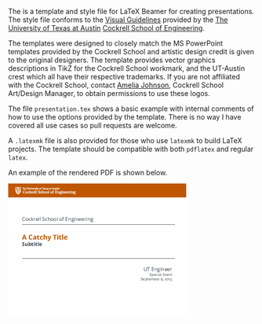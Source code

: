 The is a template and style file for LaTeX Beamer for creating presentations.  The style file conforms to the [Visual Guidelines](http://www.engr.utexas.edu/communications/visualguidelines) provided by the [The University of Texas at Austin](http://www.utexas.edu) [Cockrell School of Engineering](http://www.engr.utexas.edu).

The templates were designed to closely match the MS PowerPoint templates provided by the Cockrell School and artistic design credit is given to the original designers.  The template provides vector graphics descriptions in TikZ for the Cockrell School workmark, and the UT-Austin crest which all have their respective trademarks. If you are not affiliated with the Cockrell School, contact [Amelia Johnson](mailto:amelia.johnson@austin.utexas.edu), Cockrell School Art/Design Manager, to obtain permissions to use these logos. 

The file `presentation.tex` shows a basic example with internal comments of how to use the options provided by the template.  There is no way I have covered all use cases so pull requests are welcome.

A `.latexmk` file is also provided for those who use `latexmk` to build LaTeX projects.  The template should be compatible with both `pdflatex` and regular `latex`.

An example of the rendered PDF is shown below.

![img](presentation.gif)
